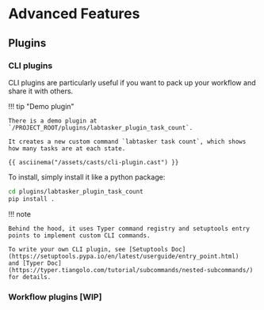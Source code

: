 # Advanced Features

## Plugins

### CLI plugins

CLI plugins are particularly useful if you want to pack up your workflow and share it with others.

!!! tip "Demo plugin"

    There is a demo plugin at `/PROJECT_ROOT/plugins/labtasker_plugin_task_count`.

    It creates a new custom command `labtasker task count`, which shows how many tasks are at each state.

    {{ asciinema("/assets/casts/cli-plugin.cast") }}

To install, simply install it like a python package:

```bash
cd plugins/labtasker_plugin_task_count
pip install .
```

!!! note

    Behind the hood, it uses Typer command registry and setuptools entry points to implement custom CLI commands.

    To write your own CLI plugin, see [Setuptools Doc](https://setuptools.pypa.io/en/latest/userguide/entry_point.html)
    and [Typer Doc](https://typer.tiangolo.com/tutorial/subcommands/nested-subcommands/) for details.

### Workflow plugins [WIP]
